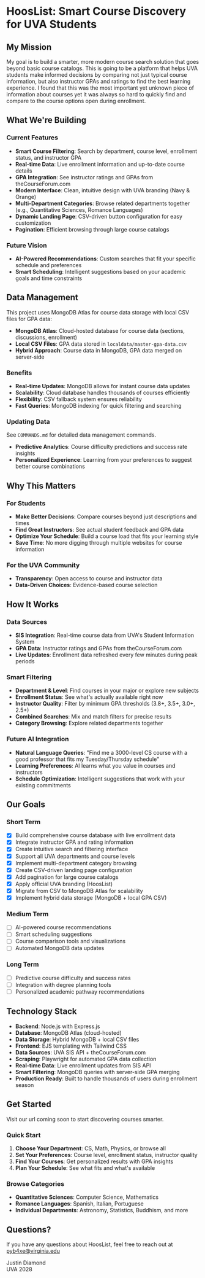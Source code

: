 # HoosList: Smart Course Discovery for UVA Students

## My Mission

My goal is to build a smarter, more modern course search solution that goes beyond basic course catalogs. This is going to be a platform that helps UVA students make informed decisions by comparing not just typical course information, but also instructor GPAs and ratings to find the best learning experience. I found that this was the most important yet unknown piece of information about courses yet it was always so hard to quickly find and compare to the course options open during enrollment. 

## What We're Building

### Current Features
- **Smart Course Filtering**: Search by department, course level, enrollment status, and instructor GPA
- **Real-time Data**: Live enrollment information and up-to-date course details
- **GPA Integration**: See instructor ratings and GPAs from theCourseForum.com
- **Modern Interface**: Clean, intuitive design with UVA branding (Navy & Orange)
- **Multi-Department Categories**: Browse related departments together (e.g., Quantitative Sciences, Romance Languages)
- **Dynamic Landing Page**: CSV-driven button configuration for easy customization
- **Pagination**: Efficient browsing through large course catalogs

### Future Vision
- **AI-Powered Recommendations**: Custom searches that fit your specific schedule and preferences
- **Smart Scheduling**: Intelligent suggestions based on your academic goals and time constraints

## Data Management

This project uses MongoDB Atlas for course data storage with local CSV files for GPA data:

- **MongoDB Atlas**: Cloud-hosted database for course data (sections, discussions, enrollment)
- **Local CSV Files**: GPA data stored in `localdata/master-gpa-data.csv`
- **Hybrid Approach**: Course data in MongoDB, GPA data merged on server-side

### Benefits
- **Real-time Updates**: MongoDB allows for instant course data updates
- **Scalability**: Cloud database handles thousands of courses efficiently
- **Flexibility**: CSV fallback system ensures reliability
- **Fast Queries**: MongoDB indexing for quick filtering and searching

### Updating Data

See `COMMANDS.md` for detailed data management commands.
- **Predictive Analytics**: Course difficulty predictions and success rate insights
- **Personalized Experience**: Learning from your preferences to suggest better course combinations

## Why This Matters

### For Students
- **Make Better Decisions**: Compare courses beyond just descriptions and times
- **Find Great Instructors**: See actual student feedback and GPA data
- **Optimize Your Schedule**: Build a course load that fits your learning style
- **Save Time**: No more digging through multiple websites for course information

### For the UVA Community
- **Transparency**: Open access to course and instructor data
- **Data-Driven Choices**: Evidence-based course selection

## How It Works

### Data Sources
- **SIS Integration**: Real-time course data from UVA's Student Information System
- **GPA Data**: Instructor ratings and GPAs from theCourseForum.com
- **Live Updates**: Enrollment data refreshed every few minutes during peak periods

### Smart Filtering
- **Department & Level**: Find courses in your major or explore new subjects
- **Enrollment Status**: See what's actually available right now
- **Instructor Quality**: Filter by minimum GPA thresholds (3.8+, 3.5+, 3.0+, 2.5+)
- **Combined Searches**: Mix and match filters for precise results
- **Category Browsing**: Explore related departments together

### Future AI Integration
- **Natural Language Queries**: "Find me a 3000-level CS course with a good professor that fits my Tuesday/Thursday schedule"
- **Learning Preferences**: AI learns what you value in courses and instructors
- **Schedule Optimization**: Intelligent suggestions that work with your existing commitments

## Our Goals

### Short Term
- [x] Build comprehensive course database with live enrollment data
- [x] Integrate instructor GPA and rating information
- [x] Create intuitive search and filtering interface
- [x] Support all UVA departments and course levels
- [x] Implement multi-department category browsing
- [x] Create CSV-driven landing page configuration
- [x] Add pagination for large course catalogs
- [x] Apply official UVA branding (HoosList)
- [x] Migrate from CSV to MongoDB Atlas for scalability
- [x] Implement hybrid data storage (MongoDB + local GPA CSV)

### Medium Term
- [ ] AI-powered course recommendations
- [ ] Smart scheduling suggestions
- [ ] Course comparison tools and visualizations
- [ ] Automated MongoDB data updates

### Long Term
- [ ] Predictive course difficulty and success rates
- [ ] Integration with degree planning tools
- [ ] Personalized academic pathway recommendations

## Technology Stack

- **Backend**: Node.js with Express.js
- **Database**: MongoDB Atlas (cloud-hosted)
- **Data Storage**: Hybrid MongoDB + local CSV files
- **Frontend**: EJS templating with Tailwind CSS
- **Data Sources**: UVA SIS API + theCourseForum.com
- **Scraping**: Playwright for automated GPA data collection
- **Real-time Data**: Live enrollment updates from SIS API
- **Smart Filtering**: MongoDB queries with server-side GPA merging
- **Production Ready**: Built to handle thousands of users during enrollment season

## Get Started

Visit our url coming soon to start discovering courses smarter.

### Quick Start
1. **Choose Your Department**: CS, Math, Physics, or browse all
2. **Set Your Preferences**: Course level, enrollment status, instructor quality
3. **Find Your Courses**: Get personalized results with GPA insights
4. **Plan Your Schedule**: See what fits and what's available

### Browse Categories
- **Quantitative Sciences**: Computer Science, Mathematics
- **Romance Languages**: Spanish, Italian, Portuguese
- **Individual Departments**: Astronomy, Statistics, Buddhism, and more

## Questions?

If you have any questions about HoosList, feel free to reach out at pyb4xe@virginia.edu

Justin Diamond  
UVA 2028